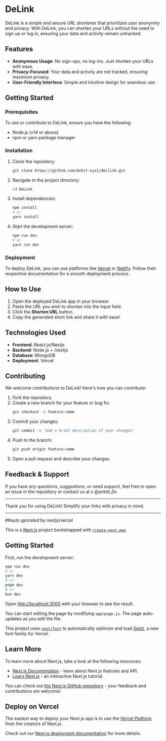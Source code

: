 # DeLink

DeLink is a simple and secure URL shortener that prioritizes user anonymity and privacy. With DeLink, you can shorten your URLs without the need to sign up or log in, ensuring your data and activity remain untracked.

## Features

- **Anonymous Usage**: No sign-ups, no log-ins. Just shorten your URLs with ease.
- **Privacy-Focused**: Your data and activity are not tracked, ensuring maximum privacy.
- **User-Friendly Interface**: Simple and intuitive design for seamless use.

## Getting Started

### Prerequisites
To use or contribute to DeLink, ensure you have the following:
- Node.js (v14 or above)
- npm or yarn package manager

### Installation

1. Clone the repository:
   ```bash
   git clone https://github.com/Ankit-xyz1/deLlink.git
   ```
2. Navigate to the project directory:
   ```bash
   cd DeLink
   ```
3. Install dependencies:
   ```bash
   npm install
   # or
   yarn install
   ```

4. Start the development server:
   ```bash
   npm run dev
   # or
   yarn run dev
   ```

### Deployment

To deploy DeLink, you can use platforms like [Vercel](https://vercel.com/) or [Netlify](https://www.netlify.com/). Follow their respective documentation for a smooth deployment process.

## How to Use

1. Open the deployed DeLink app in your browser.
2. Paste the URL you wish to shorten into the input field.
3. Click the **Shorten URL** button.
4. Copy the generated short link and share it with ease!

## Technologies Used

- **Frontend**: React.js/Nextjs
- **Backend**: Node.js + /nextjs
- **Database**: MongoDB
- **Deployment**: Vercel

## Contributing

We welcome contributions to DeLink! Here's how you can contribute:

1. Fork the repository.
2. Create a new branch for your feature or bug fix:
   ```bash
   git checkout -b feature-name
   ```
3. Commit your changes:
   ```bash
   git commit -m "Add a brief description of your changes"
   ```
4. Push to the branch:
   ```bash
   git push origin feature-name
   ```
5. Open a pull request and describe your changes.


## Feedback & Support

If you have any questions, suggestions, or need support, feel free to open an issue in the repository or contact us at x @ankitt_0x

---

Thank you for using DeLink! Simplify your links with privacy in mind.







----------------------------------------------------------------------------------------------


##auto genrated by nextjs/vercel 

This is a [Next.js](https://nextjs.org) project bootstrapped with [`create-next-app`](https://github.com/vercel/next.js/tree/canary/packages/create-next-app).

## Getting Started

First, run the development server:

```bash
npm run dev
# or
yarn dev
# or
pnpm dev
# or
bun dev
```

Open [http://localhost:3000](http://localhost:3000) with your browser to see the result.

You can start editing the page by modifying `app/page.js`. The page auto-updates as you edit the file.

This project uses [`next/font`](https://nextjs.org/docs/app/building-your-application/optimizing/fonts) to automatically optimize and load [Geist](https://vercel.com/font), a new font family for Vercel.

## Learn More

To learn more about Next.js, take a look at the following resources:

- [Next.js Documentation](https://nextjs.org/docs) - learn about Next.js features and API.
- [Learn Next.js](https://nextjs.org/learn) - an interactive Next.js tutorial.

You can check out [the Next.js GitHub repository](https://github.com/vercel/next.js) - your feedback and contributions are welcome!

## Deploy on Vercel

The easiest way to deploy your Next.js app is to use the [Vercel Platform](https://vercel.com/new?utm_medium=default-template&filter=next.js&utm_source=create-next-app&utm_campaign=create-next-app-readme) from the creators of Next.js.

Check out our [Next.js deployment documentation](https://nextjs.org/docs/app/building-your-application/deploying) for more details.
